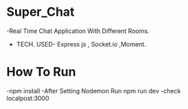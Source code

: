 # Super_Chat

-Real Time Chat Application With Different Rooms.

- TECH. USED- Express js , Socket.io ,Moment.

# How To Run

-npm install
-After Setting Nodemon Run npm run dev
-check localpost:3000
